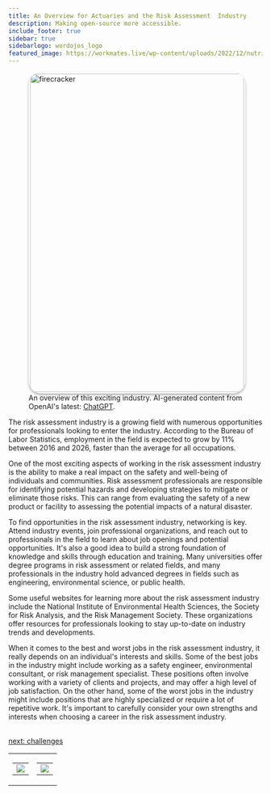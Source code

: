 ```yaml
---
title: An Overview for Actuaries and the Risk Assessment  Industry
description: Making open-source more accessible.
include_footer: true
sidebar: true
sidebarlogo: wordojos_logo
featured_image: https://workmates.live/wp-content/uploads/2022/12/nutritionist-5-scaled.jpg
---
```

<figure>
    <img src='/uploads/small/actuaries.jpg' style="width: 100%;height: 630px;padding: 3px; box-shadow: 0 3px 5px rgba(0,0,0,.3);border-radius: 25px;overflow: hidden;border: none;" align="middle"; alt='firecracker';/>
    <figcaption>An overview of this exciting industry. AI-generated content from OpenAI's latest: <a href="https://openai.com/blog/chatgpt/" >ChatGPT</a>.</figcaption>
</figure>
<p>
The risk assessment industry is a growing field with numerous opportunities for professionals looking to enter the industry. According to the Bureau of Labor Statistics, employment in the field is expected to grow by 11% between 2016 and 2026, faster than the average for all occupations.

One of the most exciting aspects of working in the risk assessment industry is the ability to make a real impact on the safety and well-being of individuals and communities. Risk assessment professionals are responsible for identifying potential hazards and developing strategies to mitigate or eliminate those risks. This can range from evaluating the safety of a new product or facility to assessing the potential impacts of a natural disaster.

To find opportunities in the risk assessment industry, networking is key. Attend industry events, join professional organizations, and reach out to professionals in the field to learn about job openings and potential opportunities. It's also a good idea to build a strong foundation of knowledge and skills through education and training. Many universities offer degree programs in risk assessment or related fields, and many professionals in the industry hold advanced degrees in fields such as engineering, environmental science, or public health.

Some useful websites for learning more about the risk assessment industry include the National Institute of Environmental Health Sciences, the Society for Risk Analysis, and the Risk Management Society. These organizations offer resources for professionals looking to stay up-to-date on industry trends and developments.

When it comes to the best and worst jobs in the risk assessment industry, it really depends on an individual's interests and skills. Some of the best jobs in the industry might include working as a safety engineer, environmental consultant, or risk management specialist. These positions often involve working with a variety of clients and projects, and may offer a high level of job satisfaction. On the other hand, some of the worst jobs in the industry might include positions that are highly specialized or require a lot of repetitive work. It's important to carefully consider your own strengths and interests when choosing a career in the risk assessment industry.

<br>
<a href="https://workdojos.com/actuaries/challenges">next: challenges</a>
</p>
<table border="0" cellpadding="0" cellspacing="0" width="600" id="templateColumns">
    <tr>
        <td align="center" valign="top" width="50%" class="templateColumnContainer">
            <table border="0" cellpadding="10" cellspacing="0" height="100%" width="100px">
                <tr>
                    <td class="leftColumnContent">
                      <a href="https://actuaries.workdojos.com">
                        <img src="/uploads/dash.png" class="columnImage" />
                    </td>
                </tr>
            </table>
        </td>
        <td align="center" valign="top" width="50%" class="templateColumnContainer">
            <table border="0" cellpadding="10" cellspacing="0" height="100%" width="100px">
                <tr>
                    <td class="rightColumnContent">
                      <a href="https://videogamers.workdojos.com">
                        <img src="/uploads/randomdojo.png" class="columnImage" />
                    </td>
            </table>
        </td>
    </tr>
</table>